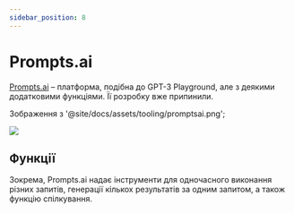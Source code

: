 ```yaml
---
sidebar_position: 8
---
```


# Prompts.ai

[Prompts.ai](https://prompts.ai/) – платформа, подібна до GPT-3 Playground, але з деякими додатковими функціями. Її розробку вже припинили.

Зображення з '@site/docs/assets/tooling/promptsai.png';

<div style={{textAlign: 'center'}}>
  <img src={Image} style={{width: "750px"}} />
</div>

## Функції

Зокрема, Prompts.ai надає інструменти для одночасного виконання різних запитів, генерації кількох результатів за одним запитом, а також функцію спілкування.